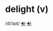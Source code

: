 # delight (v)

/dɪˈlaɪt/ [🔊](https://www.oxfordlearnersdictionaries.com/media/english/uk_pron/d/del/delig/delight__gb_1.mp3) [🔊](https://www.oxfordlearnersdictionaries.com/media/english/us_pron/d/del/delig/delight__us_1.mp3)